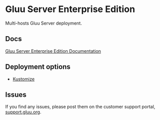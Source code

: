 # Gluu Server Enterprise Edition

Multi-hosts Gluu Server deployment.

## Docs

[Gluu Server Enterprise Edition Documentation](https://gluu.org/docs/de/4.0)

## Deployment options

- [Kustomize](./kustomize/)

## Issues

If you find any issues, please post them on the customer support portal, [support.gluu.org](https://support.gluu.org).
